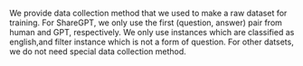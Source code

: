 We provide data collection method that we used to make a raw dataset for training.
For ShareGPT, we only use the first (question, answer) pair from human and GPT, respectively. We only use instances which are classified as english,and filter instance which is not a form of question.
For other datsets, we do not need special data collection method.